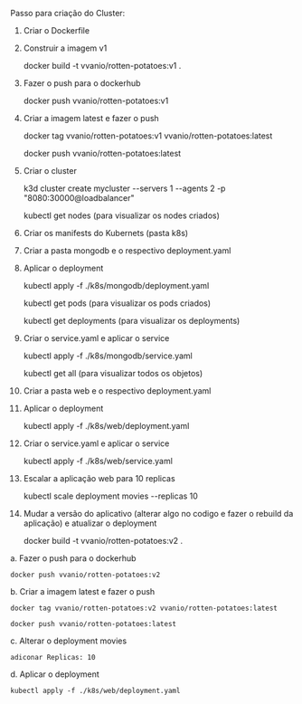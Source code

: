 Passo para criação do Cluster:
1. Criar o Dockerfile

2. Construir a imagem v1

    docker build -t vvanio/rotten-potatoes:v1 .

3. Fazer o push para o dockerhub

    docker push vvanio/rotten-potatoes:v1

4. Criar a imagem latest e fazer o push

    docker tag vvanio/rotten-potatoes:v1 vvanio/rotten-potatoes:latest

    docker push vvanio/rotten-potatoes:latest

5. Criar o cluster

    k3d cluster create mycluster --servers 1 --agents 2 -p "8080:30000@loadbalancer"

    kubectl get nodes (para visualizar os nodes criados)

6. Criar os manifests do Kubernets (pasta k8s)

7. Criar a pasta mongodb e o respectivo deployment.yaml

8. Aplicar o deployment

    kubectl apply -f ./k8s/mongodb/deployment.yaml

    kubectl get pods (para visualizar os pods criados)

    kubectl get deployments (para visualizar os deployments)

9. Criar o service.yaml e aplicar o service

    kubectl apply -f ./k8s/mongodb/service.yaml

    kubectl get all (para visualizar todos os objetos)

10. Criar a pasta web e o respectivo deployment.yaml

11. Aplicar o deployment

    kubectl apply -f ./k8s/web/deployment.yaml

12. Criar o service.yaml e aplicar o service

    kubectl apply -f ./k8s/web/service.yaml

13. Escalar a aplicação web para 10 replicas

    kubectl scale deployment movies --replicas 10

14. Mudar a versão do aplicativo (alterar algo no codigo e fazer o rebuild da aplicação) e atualizar o deployment

    docker build -t vvanio/rotten-potatoes:v2 .

  a. Fazer o push para o dockerhub

    docker push vvanio/rotten-potatoes:v2

  b. Criar a imagem latest e fazer o push

    docker tag vvanio/rotten-potatoes:v2 vvanio/rotten-potatoes:latest

    docker push vvanio/rotten-potatoes:latest

  c. Alterar o deployment movies

    adiconar Replicas: 10

  d. Aplicar o deployment
  
    kubectl apply -f ./k8s/web/deployment.yaml